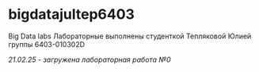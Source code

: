 # bigdatajultep6403
Big Data labs
Лабораторные выполнены студенткой Тепляковой Юлией группы 6403-010302D

*21.02.25 - загружена лабораторная работа №0*
